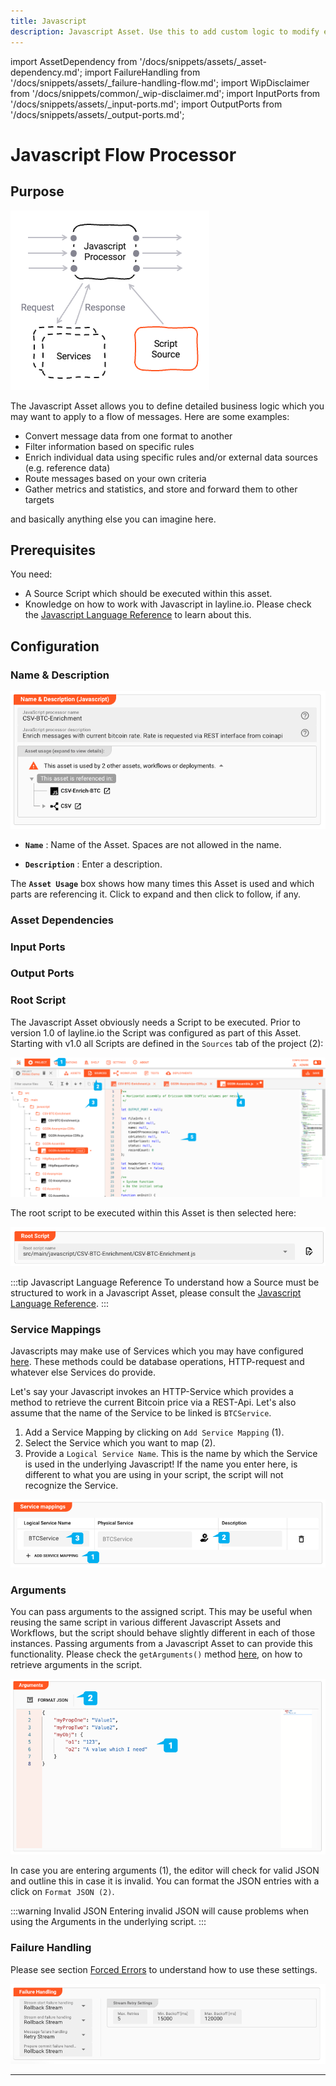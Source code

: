 ```yaml
---
title: Javascript
description: Javascript Asset. Use this to add custom logic to modify event content, filter, route, enrich, etc.
---
```


import AssetDependency from '/docs/snippets/assets/_asset-dependency.md';
import FailureHandling from '/docs/snippets/assets/_failure-handling-flow.md';
import WipDisclaimer from '/docs/snippets/common/_wip-disclaimer.md';
import InputPorts from '/docs/snippets/assets/_input-ports.md';
import OutputPorts from '/docs/snippets/assets/_output-ports.md';

# Javascript Flow Processor

## Purpose

![](.asset-flow-javascript_images/f332d000.png "Asset Dependency Graph (Javascript Flow Processor)")

The Javascript Asset allows you to define detailed business logic which you may want to apply to a flow of messages.
Here are some examples:

* Convert message data from one format to another
* Filter information based on specific rules
* Enrich individual data using specific rules and/or external data sources (e.g. reference data)
* Route messages based on your own criteria
* Gather metrics and statistics, and store and forward them to other targets

and basically anything else you can imagine here.

## Prerequisites

You need:

* A Source Script which should be executed within this asset.
* Knowledge on how to work with Javascript in layline.io. Please check
  the [Javascript Language Reference](/docs/language-reference/javascript/javascript_introduction) to learn about this.

## Configuration

### Name & Description

![Name & Description (Javascript Flow Asset)](.asset-flow-javascript_images/0f67058e.png "Name & Description (Javascript)")

* **`Name`** : Name of the Asset. Spaces are not allowed in the name.

* **`Description`** : Enter a description.

The **`Asset Usage`** box shows how many times this Asset is used and which parts are referencing it. Click to expand
and then click to follow, if any.

### Asset Dependencies

<AssetDependency></AssetDependency>

### Input Ports

<InputPorts></InputPorts>

### Output Ports

<OutputPorts></OutputPorts>

### Root Script

The Javascript Asset obviously needs a Script to be executed. Prior to version 1.0 of layline.io the Script was
configured as part of this Asset. Starting with v1.0 all Scripts are defined in the `Sources` tab of the project (2):

![](.asset-flow-javascript_images/dfe7c5b3.png "Assigned Source Script (Javascript)")

The root script to be executed within this Asset is then selected here:

![](.asset-flow-javascript_images/03da4a4c.png "Root Script (Javascript)")

:::tip Javascript Language Reference
To understand how a Source must be structured to work in a Javascript Asset, please consult
the [Javascript Language Reference](/docs/language-reference/javascript/javascript_introduction).
:::

### Service Mappings

Javascripts may make use of Services which you may have
configured [here](/docs/assets/services/asset-service-introduction#purpose-of-services). These methods could be database
operations, HTTP-request and whatever else Services do provide.

Let's say your Javascript invokes an HTTP-Service which provides a method to retrieve the current Bitcoin price via a
REST-Api. Let's also assume that the name of the Service to be linked is `BTCService`.

1. Add a Service Mapping by clicking on `Add Service Mapping` (1).
2. Select the Service which you want to map (2).
3. Provide a `Logical Service Name`. This is the name by which the Service is used in the underlying Javascript! If the
   name you enter here, is different to what you are using in your script, the script will not recognize the Service.

![](.asset-flow-javascript_images/1ec904b5.png "Service Mappings (Javascript)")

### Arguments

You can pass arguments to the assigned script. This may be useful when reusing the same script in various different
Javascript Assets and Workflows, but the script should behave slightly different in each of those instances.
Passing arguments from a Javascript Asset to can provide this functionality. Please check the `getArguments()`
method [here](/docs/language-reference/javascript/API/classes/Processor#getarguments), on how to retrieve arguments in the script.

![](.asset-flow-javascript_images/140789d3.png "Arguments (Javascript)")

In case you are entering arguments (1), the editor will check for valid JSON and outline this in case it is invalid.
You can format the JSON entries with a click on `Format JSON (2)`.

:::warning Invalid JSON
Entering invalid JSON will cause problems when using the Arguments in the underlying script.
:::

### Failure Handling

Please see section [Forced Errors](/docs/language-reference/javascript/javascript_introduction#forced-errors) to understand how to use these settings.

![](.asset-flow-javascript_images/9f6e7657.png "Failure Handling (Javascript)")

---

<WipDisclaimer></WipDisclaimer>


